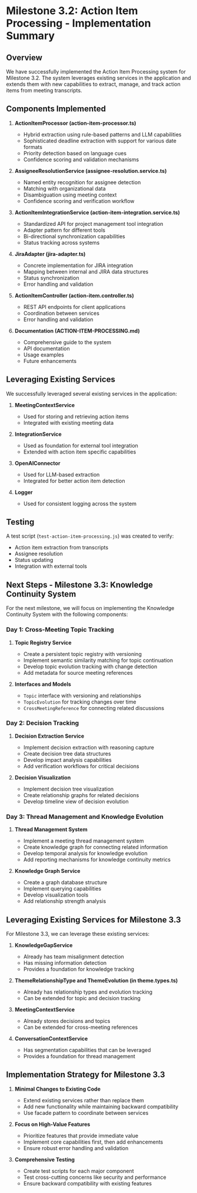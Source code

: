 # Milestone 3.2: Action Item Processing - Implementation Summary

## Overview

We have successfully implemented the Action Item Processing system for Milestone 3.2. The system leverages existing services in the application and extends them with new capabilities to extract, manage, and track action items from meeting transcripts.

## Components Implemented

1. **ActionItemProcessor (action-item-processor.ts)**
   - Hybrid extraction using rule-based patterns and LLM capabilities
   - Sophisticated deadline extraction with support for various date formats
   - Priority detection based on language cues
   - Confidence scoring and validation mechanisms

2. **AssigneeResolutionService (assignee-resolution.service.ts)**
   - Named entity recognition for assignee detection
   - Matching with organizational data
   - Disambiguation using meeting context
   - Confidence scoring and verification workflow

3. **ActionItemIntegrationService (action-item-integration.service.ts)**
   - Standardized API for project management tool integration
   - Adapter pattern for different tools
   - Bi-directional synchronization capabilities
   - Status tracking across systems

4. **JiraAdapter (jira-adapter.ts)**
   - Concrete implementation for JIRA integration
   - Mapping between internal and JIRA data structures
   - Status synchronization
   - Error handling and validation

5. **ActionItemController (action-item.controller.ts)**
   - REST API endpoints for client applications
   - Coordination between services
   - Error handling and validation

6. **Documentation (ACTION-ITEM-PROCESSING.md)**
   - Comprehensive guide to the system
   - API documentation
   - Usage examples
   - Future enhancements

## Leveraging Existing Services

We successfully leveraged several existing services in the application:

1. **MeetingContextService**
   - Used for storing and retrieving action items
   - Integrated with existing meeting data

2. **IntegrationService**
   - Used as foundation for external tool integration
   - Extended with action item specific capabilities

3. **OpenAIConnector**
   - Used for LLM-based extraction
   - Integrated for better action item detection

4. **Logger**
   - Used for consistent logging across the system

## Testing

A test script (`test-action-item-processing.js`) was created to verify:
- Action item extraction from transcripts
- Assignee resolution
- Status updating
- Integration with external tools

## Next Steps - Milestone 3.3: Knowledge Continuity System

For the next milestone, we will focus on implementing the Knowledge Continuity System with the following components:

### Day 1: Cross-Meeting Topic Tracking

1. **Topic Registry Service**
   - Create a persistent topic registry with versioning
   - Implement semantic similarity matching for topic continuation
   - Develop topic evolution tracking with change detection
   - Add metadata for source meeting references

2. **Interfaces and Models**
   - `Topic` interface with versioning and relationships
   - `TopicEvolution` for tracking changes over time
   - `CrossMeetingReference` for connecting related discussions

### Day 2: Decision Tracking

1. **Decision Extraction Service**
   - Implement decision extraction with reasoning capture
   - Create decision tree data structures
   - Develop impact analysis capabilities
   - Add verification workflows for critical decisions

2. **Decision Visualization**
   - Implement decision tree visualization
   - Create relationship graphs for related decisions
   - Develop timeline view of decision evolution

### Day 3: Thread Management and Knowledge Evolution

1. **Thread Management System**
   - Implement a meeting thread management system
   - Create knowledge graph for connecting related information
   - Develop temporal analysis for knowledge evolution
   - Add reporting mechanisms for knowledge continuity metrics

2. **Knowledge Graph Service**
   - Create a graph database structure
   - Implement querying capabilities
   - Develop visualization tools
   - Add relationship strength analysis

## Leveraging Existing Services for Milestone 3.3

For Milestone 3.3, we can leverage these existing services:

1. **KnowledgeGapService**
   - Already has team misalignment detection
   - Has missing information detection
   - Provides a foundation for knowledge tracking

2. **ThemeRelationshipType and ThemeEvolution (in theme.types.ts)**
   - Already has relationship types and evolution tracking
   - Can be extended for topic and decision tracking

3. **MeetingContextService**
   - Already stores decisions and topics
   - Can be extended for cross-meeting references

4. **ConversationContextService**
   - Has segmentation capabilities that can be leveraged
   - Provides a foundation for thread management

## Implementation Strategy for Milestone 3.3

1. **Minimal Changes to Existing Code**
   - Extend existing services rather than replace them
   - Add new functionality while maintaining backward compatibility
   - Use facade pattern to coordinate between services

2. **Focus on High-Value Features**
   - Prioritize features that provide immediate value
   - Implement core capabilities first, then add enhancements
   - Ensure robust error handling and validation

3. **Comprehensive Testing**
   - Create test scripts for each major component
   - Test cross-cutting concerns like security and performance
   - Ensure backward compatibility with existing features 